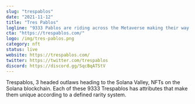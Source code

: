 ```yaml
---
slug: "trespablos"
date: "2021-11-12"
title: "Tres Pablos"
logline: "9333 Pablos are riding across the Metaverse making their way to the Solana valley."
cta: "https://trespablos.com/"
logo: /img/tres-pablos.png
category: nft
status: live
website: https://trespablos.com/
twitter: https://twitter.com/trespablos
discord: https://discord.gg/SqcBqATStV
---
```

Trespablos, 3 headed outlaws heading to the Solana Valley, NFTs on the Solana blockchain. Each of these 9333 Trespablos has attributes that make them unique according to a defined rarity system.